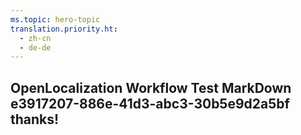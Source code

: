 ```yaml
---
ms.topic: hero-topic
translation.priority.ht: 
  - zh-cn
  - de-de
---
```

## OpenLocalization Workflow Test MarkDown e3917207-886e-41d3-abc3-30b5e9d2a5bf thanks!
